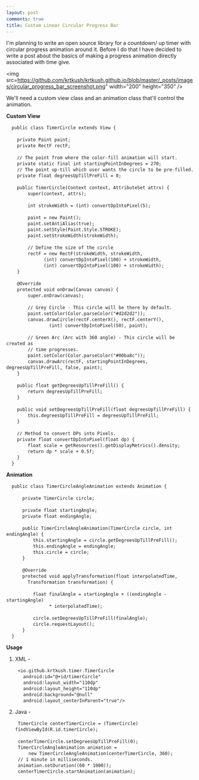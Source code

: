 ```yaml
---
layout: post
comments: true
title: Custom Linear Circular Progress Bar
---
```


I'm planning to write an open source library for a countdown/ up timer with circular
progress animation around it. Before I do that I have decided to write a post about
the basics of making a progress animation directly associated with time give.

<img src=https://github.com/krtkush/krtkush.github.io/blob/master/_posts/images/circular_progress_bar_screenshot.png" width="200" height="350" />

We'll need a custom view class and an animation class that'll control the animation.


**Custom View**

      public class TimerCircle extends View {

        private Paint paint;
        private RectF rectF;

        // The point from where the color-fill animation will start.
        private static final int startingPointInDegrees = 270;
        // The point up-till which user wants the circle to be pre-filled.
        private float degreesUpTillPreFill = 0;

        public TimerCircle(Context context, AttributeSet attrs) {
            super(context, attrs);

            int strokeWidth = (int) convertDpIntoPixel(5);

            paint = new Paint();
            paint.setAntiAlias(true);
            paint.setStyle(Paint.Style.STROKE);
            paint.setStrokeWidth(strokeWidth);

            // Define the size of the circle
            rectF = new RectF(strokeWidth, strokeWidth,
                  (int) convertDpIntoPixel(100) + strokeWidth,
                  (int) convertDpIntoPixel(100) + strokeWidth);
        }          

        @Override
        protected void onDraw(Canvas canvas) {
            super.onDraw(canvas);

            // Grey Circle - This circle will be there by default.
            paint.setColor(Color.parseColor("#d2d2d2"));
            canvas.drawCircle(rectF.centerX(), rectF.centerY(),
                    (int) convertDpIntoPixel(50), paint);

            // Green Arc (Arc with 360 angle) - This circle will be created as
            // time progresses.
            paint.setColor(Color.parseColor("#00ba8c"));
            canvas.drawArc(rectF, startingPointInDegrees, degreesUpTillPreFill, false, paint);
        }

        public float getDegreesUpTillPreFill() {
            return degreesUpTillPreFill;
        }

        public void setDegreesUpTillPreFill(float degreesUpTillPreFill) {
            this.degreesUpTillPreFill = degreesUpTillPreFill;
        }

        // Method to convert DPs into Pixels.
        private float convertDpIntoPixel(float dp) {
            float scale = getResources().getDisplayMetrics().density;
            return dp * scale + 0.5f;
        }
      }


**Animation**

      public class TimerCircleAngleAnimation extends Animation {

          private TimerCircle circle;

          private float startingAngle;
          private float endingAngle;

          public TimerCircleAngleAnimation(TimerCircle circle, int endingAngle) {
              this.startingAngle = circle.getDegreesUpTillPreFill();
              this.endingAngle = endingAngle;
              this.circle = circle;
          }

          @Override
          protected void applyTransformation(float interpolatedTime,
            Transformation transformation) {

              float finalAngle = startingAngle + ((endingAngle - startingAngle)
                    * interpolatedTime);

              circle.setDegreesUpTillPreFill(finalAngle);
              circle.requestLayout();
          }
      }


**Usage**

1. XML -

        <io.github.krtkush.timer.TimerCircle
          android:id="@+id/timerCircle"
          android:layout_width="110dp"
          android:layout_height="110dp"
          android:background="@null"
          android:layout_centerInParent="true"/>

2. Java -

        TimerCircle centerTimerCircle = (TimerCircle) findViewById(R.id.timerCircle);

        centerTimerCircle.setDegreesUpTillPreFill(0);
        TimerCircleAngleAnimation animation =
            new TimerCircleAngleAnimation(centerTimerCircle, 360);
        // 1 minute in milliseconds.
        animation.setDuration((60 * 1000));
        centerTimerCircle.startAnimation(animation);
